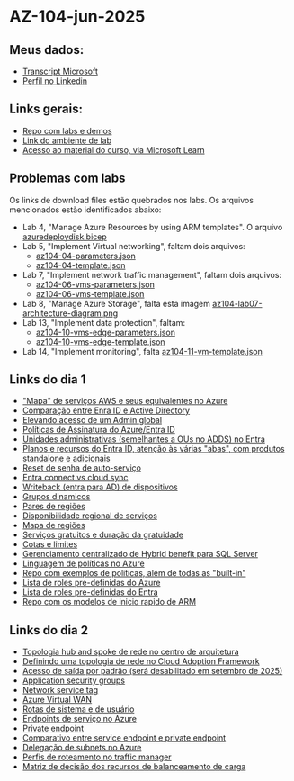 # AZ-104-jun-2025

## Meus dados:
- [Transcript Microsoft](https://learn.microsoft.com/en-us/users/renatomartins-7213/transcript/dqlr3cjep5q3r9m?source=docs)
- [Perfil no Linkedin](https://www.linkedin.com/in/renatodealmeidamartins/)

## Links gerais:
- [Repo com labs e demos](https://github.com/MicrosoftLearning/AZ-104-MicrosoftAzureAdministrator)
- [Link do ambiente de lab](https://esi.learnondemand.net/Class/694157)
- [Acesso ao material do curso, via Microsoft Learn](https://learn.microsoft.com/en-us/training/courses/az-104t00?WT.mc_id=esi_m2l_content_wwl&ocid=%20#study-guide)

## Problemas com labs
Os links de download files estão quebrados nos labs. Os arquivos mencionados estão identificados abaixo:
- Lab 4, "Manage Azure Resources by using ARM templates". O arquivo [azuredeploydisk.bicep](https://raw.githubusercontent.com/MicrosoftLearning/AZ-104-MicrosoftAzureAdministrator/refs/heads/master/Allfiles/Labs/03/azuredeploydisk.bicep)
- Lab 5, "Implement Virtual networking", faltam dois arquivos:
  - [az104-04-parameters.json](https://raw.githubusercontent.com/MicrosoftLearning/AZ-104-MicrosoftAzureAdministrator/refs/heads/master/Allfiles/Labs/04/az104-04-parameters.json)
  - [az104-04-template.json](https://raw.githubusercontent.com/MicrosoftLearning/AZ-104-MicrosoftAzureAdministrator/refs/heads/master/Allfiles/Labs/04/az104-04-template.json)
- Lab 7, "Implement network traffic management",  faltam dois arquivos:
  - [az104-06-vms-parameters.json](https://raw.githubusercontent.com/MicrosoftLearning/AZ-104-MicrosoftAzureAdministrator/refs/heads/master/Allfiles/Labs/06/az104-06-vms-parameters.json)
  - [az104-06-vms-template.json](https://raw.githubusercontent.com/MicrosoftLearning/AZ-104-MicrosoftAzureAdministrator/refs/heads/master/Allfiles/Labs/06/az104-06-vms-template.json)
- Lab 8, "Manage Azure Storage", falta esta imagem [az104-lab07-architecture-diagram.png](https://github.com/MicrosoftLearning/AZ-104-MicrosoftAzureAdministrator/blob/master/Allfiles/Labs/07/az104-lab07-architecture-diagram.png?raw=true)
- Lab 13, "Implement data protection", faltam:
  - [az104-10-vms-edge-parameters.json](https://raw.githubusercontent.com/MicrosoftLearning/AZ-104-MicrosoftAzureAdministrator/refs/heads/master/Allfiles/Labs/10/az104-10-vms-edge-parameters.json)
  - [az104-10-vms-edge-template.json](https://raw.githubusercontent.com/MicrosoftLearning/AZ-104-MicrosoftAzureAdministrator/refs/heads/master/Allfiles/Labs/10/az104-10-vms-edge-template.json)
- Lab 14, "Implement monitoring", falta [az104-11-vm-template.json](https://raw.githubusercontent.com/MicrosoftLearning/AZ-104-MicrosoftAzureAdministrator/refs/heads/master/Allfiles/Labs/11/az104-11-vm-template.json)

## Links do dia 1
- ["Mapa" de serviços AWS e seus equivalentes no Azure](https://learn.microsoft.com/en-us/azure/architecture/aws-professional/)
- [Comparação entre Enra ID e Active Directory](https://learn.microsoft.com/en-us/entra/fundamentals/compare)
- [Elevando acesso de um Admin global](https://learn.microsoft.com/en-us/azure/role-based-access-control/elevate-access-global-admin?tabs=azure-portal%2Centra-audit-logs)
- [Políticas de Assinatura do Azure/Entra ID](https://learn.microsoft.com/en-us/azure/cost-management-billing/manage/manage-azure-subscription-policy)
- [Unidades administrativas (semelhantes a OUs no ADDS) no Entra](https://learn.microsoft.com/en-us/entra/identity/role-based-access-control/administrative-units)
- [Planos e recursos do Entra ID, atenção às várias "abas", com produtos standalone e adicionais](https://www.microsoft.com/en-us/security/business/microsoft-entra-pricing)
- [Reset de senha de auto-serviço](learn.microsoft.com/en-us/entra/identity/authentication/tutorial-enable-sspr)
- [Entra connect vs cloud sync](https://learn.microsoft.com/en-us/entra/identity/hybrid/cloud-sync/what-is-cloud-sync)
- [Writeback (entra para AD) de dispositivos](https://learn.microsoft.com/en-us/entra/identity/hybrid/connect/how-to-connect-device-writeback)
- [Grupos dinamicos](https://learn.microsoft.com/en-us/entra/identity/users/groups-dynamic-membership)
- [Pares de regiões](https://learn.microsoft.com/en-us/azure/reliability/regions-list)
- [Disponibilidade regional de serviços](https://azure.microsoft.com/en-us/explore/global-infrastructure/products-by-region/table)
- [Mapa de regiões](https://datacenters.microsoft.com/globe/explore/)
- [Serviços gratuitos e duração da gratuidade](https://azure.microsoft.com/en-us/pricing/purchase-options/azure-account)
- [Cotas e limites](https://learn.microsoft.com/en-us/azure/azure-resource-manager/management/azure-subscription-service-limits)
- [Gerenciamento centralizado de Hybrid benefit para SQL Server](https://learn.microsoft.com/en-us/azure/cost-management-billing/scope-level/overview-azure-hybrid-benefit-scope)
- [Linguagem de políticas no Azure](https://learn.microsoft.com/en-us/azure/governance/policy/concepts/definition-structure-basics)
- [Repo com exemplos de politícas, além de todas as "built-in"](https://github.com/Azure/azure-policy/tree/master)
- [Lista de roles pre-definidas do Azure](https://learn.microsoft.com/en-us/azure/role-based-access-control/built-in-roles)
- [Lista de roles pre-definidas do Entra](https://learn.microsoft.com/en-us/entra/identity/role-based-access-control/permissions-reference)
- [Repo com os modelos de inicio rapido de ARM](https://github.com/Azure/azure-quickstart-templates/tree/master)

## Links do dia 2
- [Topologia hub and spoke de rede no centro de arquitetura](https://learn.microsoft.com/en-us/azure/architecture/networking/architecture/hub-spoke)
- [Definindo uma topologia de rede no Cloud Adoption Framework](https://learn.microsoft.com/en-us/azure/cloud-adoption-framework/ready/azure-best-practices/define-an-azure-network-topology)
- [Acesso de saída por padrão (será desabilitado em setembro de 2025)](https://learn.microsoft.com/en-us/azure/virtual-network/ip-services/default-outbound-access#how-can-i-transition-to-an-explicit-method-of-public-connectivity-and-disable-default-outbound-access)
- [Application security groups](https://learn.microsoft.com/en-us/azure/virtual-network/application-security-groups)
- [Network service tag](https://learn.microsoft.com/en-us/azure/virtual-network/service-tags-overview)
- [Azure Virtual WAN](https://learn.microsoft.com/en-us/azure/virtual-wan/virtual-wan-about)
- [Rotas de sistema e de usuário](https://learn.microsoft.com/en-us/azure/virtual-network/virtual-networks-udr-overview)
- [Endpoints de serviço no Azure](https://learn.microsoft.com/en-us/azure/virtual-network/virtual-network-service-endpoints-overview)
- [Private endpoint](https://learn.microsoft.com/en-us/azure/private-link/private-endpoint-overview)
- [Comparativo entre service endpoint e private endpoint](https://techcommunity.microsoft.com/blog/coreinfrastructureandsecurityblog/service-endpoints-vs-private-endpoints/3962134)
- [Delegação de subnets no Azure](https://learn.microsoft.com/en-us/azure/virtual-network/subnet-delegation-overview)
- [Perfis de roteamento no traffic manager](https://learn.microsoft.com/en-us/azure/traffic-manager/traffic-manager-routing-methods)
- [Matriz de decisão dos recursos de balanceamento de carga](https://learn.microsoft.com/en-us/azure/architecture/guide/technology-choices/load-balancing-overview)
